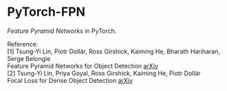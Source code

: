 # PyTorch-FPN  
_Feature Pyramid Networks_ in PyTorch.

Reference:  
[1] Tsung-Yi Lin, Piotr Dollár, Ross Girshick, Kaiming He, Bharath Hariharan, Serge Belongie  
Feature Pyramid Networks for Object Detection  [arXiv](https://arxiv.org/abs/1612.03144)  
[2] Tsung-Yi Lin, Priya Goyal, Ross Girshick, Kaiming He, Piotr Dollár  
Focal Loss for Dense Object Detection  [arXiv](https://arxiv.org/abs/1708.02002)  
